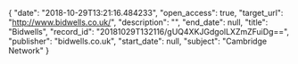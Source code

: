 {
  "date": "2018-10-29T13:21:16.484233", 
  "open_access": true, 
  "target_url": "http://www.bidwells.co.uk/", 
  "description": "", 
  "end_date": null, 
  "title": "Bidwells", 
  "record_id": "20181029T132116/gUQ4XKJGdgolLXZmZFuiDg==", 
  "publisher": "bidwells.co.uk", 
  "start_date": null, 
  "subject": "Cambridge Network"
}

